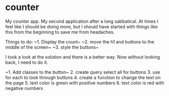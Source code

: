 # counter

My counter app. My second application after a long sabbatical. At times I feel like I should be doing more, but I should have started with things like this from the beginning to save me from headaches. 

Things to do:
~1. Display the count~
~2. move the h1 and buttons to the middle of the screen~
~3. style the buttons~

I took a look at the solution and there is a better way. Now without looking back, I need to do it. 

~1. Add classes to the button~
2. create query select all for buttons
3. use for each to look through buttons
4. create a function to change the text on the page
5. text color is green with positive numbers
6. text color is red with negative numbers